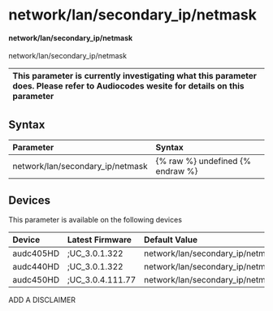 ﻿---
description: network/lan/secondary_ip/netmask
search:
    keywords: ['network','lan','secondary_ip','netmask']
---

# network/lan/secondary_ip/netmask

#### network/lan/secondary_ip/netmask

network/lan/secondary_ip/netmask


| This parameter is currently investigating what this parameter does. Please refer to Audiocodes wesite for details on this parameter | 
| :--- |

## Syntax
| Parameter | Syntax |
| :--- | :--- |
|network/lan/secondary_ip/netmask | {% raw %} undefined {% endraw %}|

## Devices
This parameter is available on the following devices

| Device | Latest Firmware | Default Value |
|:---|:---|:---|
| audc405HD | ;UC_3.0.1.322 | network/lan/secondary_ip/netmask=0.0.0.0 
| audc440HD | ;UC_3.0.1.322 | network/lan/secondary_ip/netmask=0.0.0.0 
| audc450HD | ;UC_3.0.4.111.77 | network/lan/secondary_ip/netmask=0.0.0.0 

ADD A DISCLAIMER
